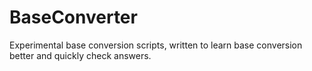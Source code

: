 # BaseConverter
Experimental base conversion scripts, written to learn base conversion better and quickly check answers.
